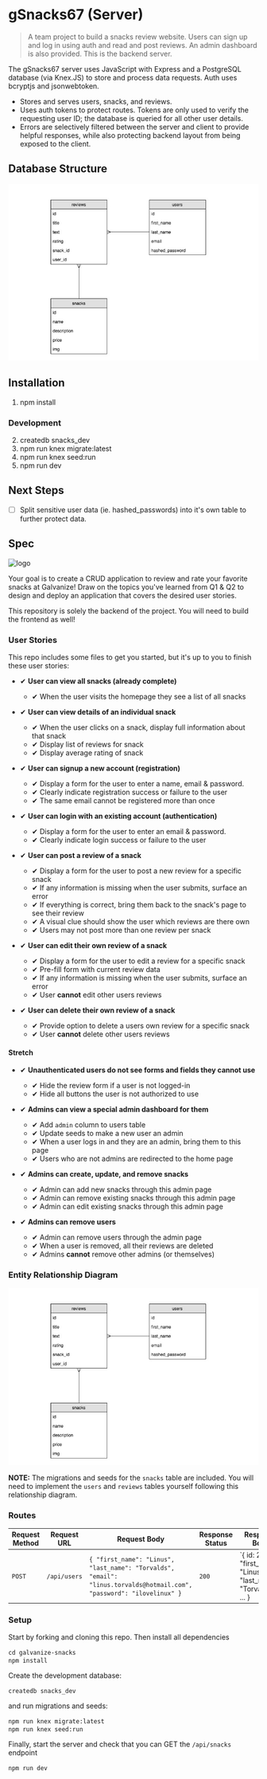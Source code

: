# gSnacks67 (Server)
> A team project to build a snacks review website. Users can sign up and log in using auth and read and post reviews. An admin dashboard is also provided.
> This is the backend server.

The gSnacks67 server uses JavaScript with Express and a PostgreSQL database (via Knex.JS) to store and process data requests. Auth uses bcryptjs and jsonwebtoken.

* Stores and serves users, snacks, and reviews.
* Uses auth tokens to protect routes. Tokens are only used to verify the requesting user ID; the database is queried for all other user details.
* Errors are selectively filtered between the server and client to provide helpful responses, while also protecting backend layout from being exposed to the client.

## Database Structure

![](snacks_erd.jpg)

## Installation
1. npm install
### Development
2. createdb snacks_dev
3. npm run knex migrate:latest
4. npm run knex seed:run
5. npm run dev

## Next Steps
- [ ] Split sensitive user data (ie. hashed_passwords) into it's own table to further protect data.

## Spec
![logo](./public/res/logo_dark_small.png)

Your goal is to create a CRUD application to review and rate your favorite snacks at Galvanize! Draw on the topics you've learned from Q1 & Q2 to design and deploy an application that covers the desired user stories.

This repository is solely the backend of the project. You will need to build the frontend as well!

### User Stories

This repo includes some files to get you started, but it's up to you to finish these user stories:

- ✔ **User can view all snacks (already complete)**
  - ✔ When the user visits the homepage they see a list of all snacks


- ✔ **User can view details of an individual snack**
  - ✔ When the user clicks on a snack, display full information about that snack
  - ✔ Display list of reviews for snack
  - ✔ Display average rating of snack


- ✔ **User can signup a new account (registration)**
  - ✔ Display a form for the user to enter a name, email & password.
  - ✔ Clearly indicate registration success or failure to the user
  - ✔ The same email cannot be registered more than once


- ✔ **User can login with an existing account (authentication)**
  - ✔ Display a form for the user to enter an email & password.
  - ✔ Clearly indicate login success or failure to the user


- ✔ **User can post a review of a snack**
  - ✔ Display a form for the user to post a new review for a specific snack
  - ✔ If any information is missing when the user submits, surface an error
  - ✔ If everything is correct, bring them back to the snack's page to see their review
  - ✔ A visual clue should show the user which reviews are there own
  - ✔ Users may not post more than one review per snack

- ✔ **User can edit their own review of a snack**
  - ✔ Display a form for the user to edit a review for a specific snack
  - ✔ Pre-fill form with current review data
  - ✔ If any information is missing when the user submits, surface an error
  - ✔ User **cannot** edit other users reviews


- ✔ **User can delete their own review of a snack**
  - ✔ Provide option to delete a users own review for a specific snack
  - ✔ User **cannot** delete other users reviews

#### Stretch

- ✔ **Unauthenticated users do not see forms and fields they cannot use**
  - ✔ Hide the review form if a user is not logged-in
  - ✔ Hide all buttons the user is not authorized to use

- ✔ **Admins can view a special admin dashboard for them**
  - ✔ Add `admin` column to users table
  - ✔ Update seeds to make a new user an admin
  - ✔ When a user logs in and they are an admin, bring them to this page
  - ✔ Users who are not admins are redirected to the home page


- ✔ **Admins can create, update, and remove snacks**
  - ✔ Admin can add new snacks through this admin page
  - ✔ Admin can remove existing snacks through this admin page
  - ✔ Admin can edit existing snacks through this admin page


- ✔ **Admins can remove users**
  - ✔ Admin can remove users through the admin page
  - ✔ When a user is removed, all their reviews are deleted
  - ✔ Admins **cannot** remove other admins (or themselves)


### Entity Relationship Diagram

![snacks ERD](./snacks_erd.jpg)

**NOTE:** The migrations and seeds for the `snacks` table are included. You will need to implement the `users` and `reviews` tables yourself following this relationship diagram.

### Routes

| Request Method | Request URL | Request Body | Response Status | Response Body                                                  |
|----------------|-------------|--------------|-----------------|----------------------------------------------------------------|
| `POST`         | `/api/users`           | `{ "first_name": "Linus", "last_name": "Torvalds", "email": "linus.torvalds@hotmail.com", "password": "ilovelinux" }` | `200`           | `{ id: 2, "first_name": "Linus", "last_name": "Torvalds", ... } |

### Setup

Start by forking and cloning this repo.
Then install all dependencies

```shell
cd galvanize-snacks
npm install
```

Create the development database:

```shell
createdb snacks_dev
```

and run migrations and seeds:

```shell
npm run knex migrate:latest
npm run knex seed:run
```

Finally, start the server and check that you can GET the `/api/snacks` endpoint

```shell
npm run dev
```

